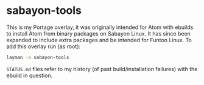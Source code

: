 # sabayon-tools
This is my Portage overlay, it was originally intended for Atom with ebuilds to install Atom from binary packages on Sabayon Linux. It has since been expanded to include extra packages and be intended for Funtoo Linux. To add this overlay run (as root):
```sh
layman -a sabayon-tools
```
`STATUS.md` files refer to my history (of past build/installation failures) with the ebuild in question.
